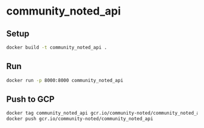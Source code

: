 # community_noted_api

## Setup

```bash
docker build -t community_noted_api .
```

## Run

```bash
docker run -p 8000:8000 community_noted_api
```

## Push to GCP

```bash
docker tag community_noted_api gcr.io/community-noted/community_noted_api
docker push gcr.io/community-noted/community_noted_api
```
